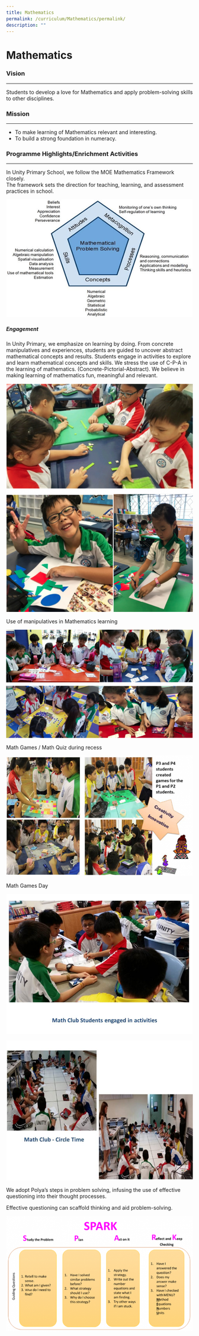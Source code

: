 ```yaml
---
title: Mathematics
permalink: /curriculum/Mathematics/permalink/
description: ""
---
```


Mathematics
===========

### Vision
------

Students to develop a love for Mathematics and apply problem-solving skills to other disciplines.

### Mission
-------

*   To make learning of Mathematics relevant and interesting.
*   To build a strong foundation in numeracy.

### Programme Highlights/Enrichment Activities
------------------------------------------

In Unity Primary School, we follow the MOE Mathematics Framework closely.  
The framework sets the direction for teaching, learning, and assessment practices in school.

![](/images/Mathematics.jpeg)

##### Engagement

In Unity Primary, we emphasize on learning by doing. From concrete manipulatives and experiences, students are guided to uncover abstract mathematical concepts and results. Students engage in activities to explore and learn mathematical concepts and skills. We stress the use of C-P-A in the learning of mathematics. (Concrete-Pictorial-Abstract). We believe in making learning of mathematics fun, meaningful and relevant.

![](/images/Mathematics2.png)

Use of manipulatives in Mathematics learning

![](/images/Mathematics3.png)

Math Games / Math Quiz during recess

![](/images/Mathematics4.png)

Math Games Day

![](/images/MathClub.jpeg)

![](/images/Mathematics5.jpeg)

We adopt Polya’s steps in problem solving, infusing the use of effective questioning into their thought processes.

Effective questioning can scaffold thinking and aid problem-solving.

![](/images/Mathematics6.png)